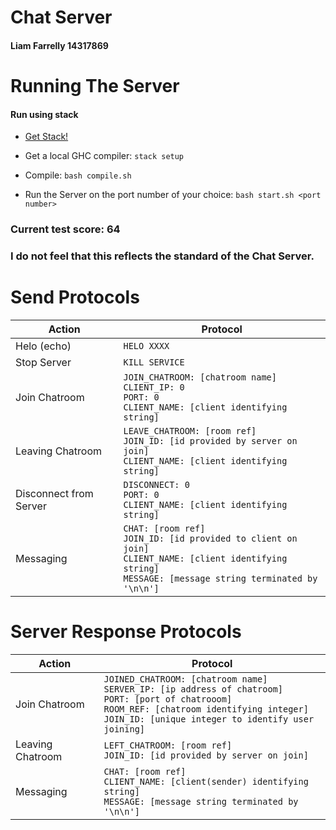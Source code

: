 # Chat Server
#### Liam Farrelly 14317869

# Running The Server

#### Run using stack 

* [Get Stack!](https://docs.haskellstack.org/en/stable/README/)

* Get a local GHC compiler: `stack setup`

* Compile: `bash compile.sh`

* Run the Server on the port number of your choice: `bash start.sh <port number>`

### Current test score: 64
### I do not feel that this reflects the standard of the Chat Server.

# Send Protocols
Action | Protocol
-------|---------
Helo (echo) | `HELO XXXX`
Stop Server | `KILL SERVICE`
Join Chatroom | `JOIN_CHATROOM: [chatroom name]`<br>`CLIENT_IP: 0`<br>`PORT: 0`<br>`CLIENT_NAME: [client identifying string]`
Leaving Chatroom | `LEAVE_CHATROOM: [room ref]`<br>`JOIN_ID: [id provided by server on join]`<br>`CLIENT_NAME: [client identifying string]`
Disconnect from Server | `DISCONNECT: 0`<br>`PORT: 0`<br>`CLIENT_NAME: [client identifying string]`
Messaging | `CHAT: [room ref]`<br>`JOIN_ID: [id provided to client on join]`<br>`CLIENT_NAME: [client identifying string]`<br>`MESSAGE: [message string terminated by '\n\n']`

# Server Response Protocols
Action | Protocol
-------|---------
Join Chatroom | `JOINED_CHATROOM: [chatroom name]`<br>`SERVER_IP: [ip address of chatroom]`<br>`PORT: [port of chatrooom]`<br>`ROOM_REF: [chatroom identifying integer]`<br>`JOIN_ID: [unique integer to identify user joining]`
Leaving Chatroom | `LEFT_CHATROOM: [room ref]`<br>`JOIN_ID: [id provided by server on join]`
Messaging | `CHAT: [room ref]`<br>`CLIENT_NAME: [client(sender) identifying string]`<br>`MESSAGE: [message string terminated by '\n\n']`
